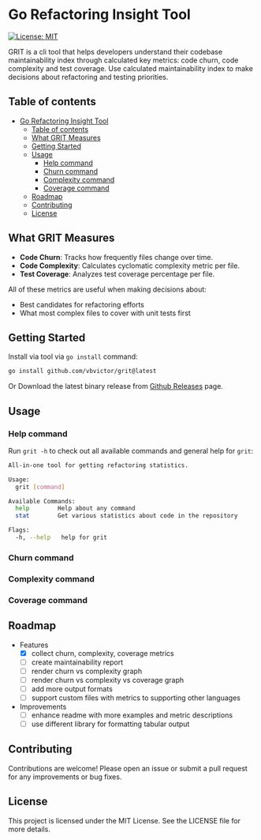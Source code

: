 # Go Refactoring Insight Tool

[![License: MIT](https://img.shields.io/badge/License-MIT-yellow.svg)](https://opensource.org/licenses/MIT)

GRIT is a cli tool that helps developers understand their codebase
maintainability index through calculated key metrics: code churn, code complexity and test
coverage. Use calculated maintainability index to make decisions about
refactoring and testing priorities.

## Table of contents

- [Go Refactoring Insight Tool](#go-refactoring-insight-tool)
  - [Table of contents](#table-of-contents)
  - [What GRIT Measures](#what-grit-measures)
  - [Getting Started](#getting-started)
  - [Usage](#usage)
    - [Help command](#help-command)
    - [Churn command](#churn-command)
    - [Complexity command](#complexity-command)
    - [Coverage command](#coverage-command)
  - [Roadmap](#roadmap)
  - [Contributing](#contributing)
  - [License](#license)

## What GRIT Measures

<!-- - **Maintainability Score**: Combines metrics to rate maintainability index-->
<!-- - **Visual Analytics**: Generates churn vs complexity graphs -->
- **Code Churn**: Tracks how frequently files change over time.
- **Code Complexity**: Calculates cyclomatic complexity metric per file.
- **Test Coverage**: Analyzes test coverage percentage per file.

All of these metrics are useful when making decisions about:

- Best candidates for refactoring efforts
- What most complex files to cover with unit tests first

<!-- These metrics if measured regularly can address appearing maintainability issues in a large codebase. -->
  
## Getting Started

Install via tool via `go install` command:

```bash
go install github.com/vbvictor/grit@latest
```

Or Download the latest binary release from [Github Releases](https://github.com/vbvictor/grit/releases) page.

## Usage

### Help command

Run `grit -h` to check out all available commands and general help for `grit`:

```sh
All-in-one tool for getting refactoring statistics.

Usage:
  grit [command]

Available Commands:
  help        Help about any command
  stat        Get various statistics about code in the repository

Flags:
  -h, --help   help for grit
```

### Churn command

### Complexity command

### Coverage command

## Roadmap

- Features
  - [x] collect churn, complexity, coverage metrics
  - [ ] create maintainability report
  - [ ] render churn vs complexity graph
  - [ ] render churn vs complexity vs coverage graph
  - [ ] add more output formats
  - [ ] support custom files with metrics to supporting other languages
- Improvements
  - [ ] enhance readme with more examples and metric descriptions
  - [ ] use different library for formatting tabular output

## Contributing

Contributions are welcome! Please open an issue or submit a pull request for any improvements or bug fixes.

## License

This project is licensed under the MIT License. See the LICENSE file for more details.
